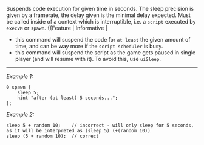 Suspends code execution for given time in seconds. The sleep precision is given by a framerate, the delay given is the minimal delay expected. Must be called inside of a context which is interruptible, i.e. a `script` executed by `execVM` or `spawn`.
{{Feature | Informative |
* this command will suspend the code for `at least` the given amount of time, and can be way more if the `script scheduler` is busy.
* this command will suspend the script as the game gets paused in single player (and will resume with it). To avoid this, use `uiSleep`.


---
*Example 1:*
```sqf
0 spawn {
	sleep 5;
	hint "after (at least) 5 seconds...";
};
```

*Example 2:*
```sqf
sleep 5 + random 10;	// incorrect - will only sleep for 5 seconds, as it will be interpreted as (sleep 5) (+(random 10))
sleep (5 + random 10);	// correct
```